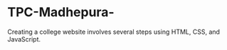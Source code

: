 # TPC-Madhepura-
Creating a college website involves several steps using HTML, CSS, and JavaScript.
